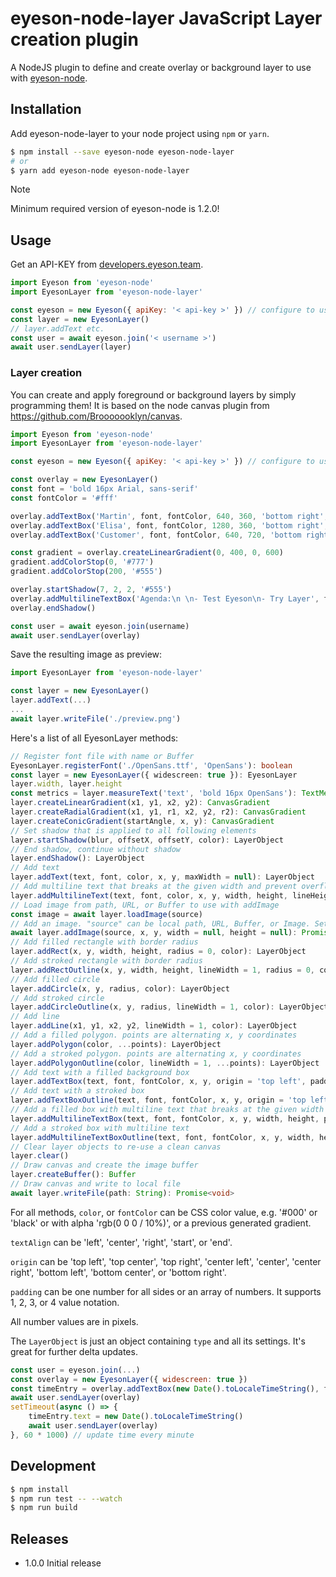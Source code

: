 # eyeson-node-layer JavaScript Layer creation plugin

A NodeJS plugin to define and create overlay or background layer to use with
[eyeson-node](https://github.com/eyeson-team/eyeson-node).

## Installation

Add eyeson-node-layer to your node project using `npm` or `yarn`.

```sh
$ npm install --save eyeson-node eyeson-node-layer
# or
$ yarn add eyeson-node eyeson-node-layer
```

> [!NOTE]
> Minimum required version of eyeson-node is 1.2.0!

## Usage

Get an API-KEY from
[developers.eyeson.team](https://developers.eyeson.team).

```js
import Eyeson from 'eyeson-node'
import EyesonLayer from 'eyeson-node-layer'

const eyeson = new Eyeson({ apiKey: '< api-key >' }) // configure to use your api key
const layer = new EyesonLayer()
// layer.addText etc.
const user = await eyeson.join('< username >')
await user.sendLayer(layer)
```

### Layer creation

You can create and apply foreground or background layers by simply programming
them! It is based on the node canvas plugin from https://github.com/Brooooooklyn/canvas.

```js
import Eyeson from 'eyeson-node'
import EyesonLayer from 'eyeson-node-layer'

const eyeson = new Eyeson({ apiKey: '< api-key >' }) // configure to use your api key

const overlay = new EyesonLayer()
const font = 'bold 16px Arial, sans-serif'
const fontColor = '#fff'

overlay.addTextBox('Martin', font, fontColor, 640, 360, 'bottom right', 10, null, 4, '#0000007f')
overlay.addTextBox('Elisa', font, fontColor, 1280, 360, 'bottom right', 10, null, 4, '#0000007f')
overlay.addTextBox('Customer', font, fontColor, 640, 720, 'bottom right', 10, null, 4, '#0000007f')

const gradient = overlay.createLinearGradient(0, 400, 0, 600)
gradient.addColorStop(0, '#777')
gradient.addColorStop(200, '#555')

overlay.startShadow(7, 2, 2, '#555')
overlay.addMultilineTextBox('Agenda:\n \n- Test Eyeson\n- Try Layer', font, fontColor, 700, 400, 240, 200, 20, 22, 4, gradient, 'center')
overlay.endShadow()

const user = await eyeson.join(username)
await user.sendLayer(overlay)
```

Save the resulting image as preview:

```js
import EyesonLayer from 'eyeson-node-layer'

const layer = new EyesonLayer()
layer.addText(...)
...
await layer.writeFile('./preview.png')
```

Here's a list of all EyesonLayer methods:

```ts
// Register font file with name or Buffer
EyesonLayer.registerFont('./OpenSans.ttf', 'OpenSans'): boolean
const layer = new EyesonLayer({ widescreen: true }): EyesonLayer
layer.width, layer.height
const metrics = layer.measureText('text', 'bold 16px OpenSans'): TextMetrics
layer.createLinearGradient(x1, y1, x2, y2): CanvasGradient
layer.createRadialGradient(x1, y1, r1, x2, y2, r2): CanvasGradient
layer.createConicGradient(startAngle, x, y): CanvasGradient
// Set shadow that is applied to all following elements
layer.startShadow(blur, offsetX, offsetY, color): LayerObject
// End shadow, continue without shadow
layer.endShadow(): LayerObject
// Add text
layer.addText(text, font, color, x, y, maxWidth = null): LayerObject
// Add multiline text that breaks at the given width and prevent overflow on given height
layer.addMultilineText(text, font, color, x, y, width, height, lineHeight, textAlign = 'left'): LayerObject
// Load image from path, URL, or Buffer to use with addImage
const image = await layer.loadImage(source)
// Add an image. "source" can be local path, URL, Buffer, or Image. Set width and height to resize the image
await layer.addImage(source, x, y, width = null, height = null): Promise<LayerObject>
// Add filled rectangle with border radius
layer.addRect(x, y, width, height, radius = 0, color): LayerObject
// Add stroked rectangle with border radius
layer.addRectOutline(x, y, width, height, lineWidth = 1, radius = 0, color): LayerObject
// Add filled circle
layer.addCircle(x, y, radius, color): LayerObject
// Add stroked circle
layer.addCircleOutline(x, y, radius, lineWidth = 1, color): LayerObject
// Add line
layer.addLine(x1, y1, x2, y2, lineWidth = 1, color): LayerObject
// Add a filled polygon. points are alternating x, y coordinates
layer.addPolygon(color, ...points): LayerObject
// Add a stroked polygon. points are alternating x, y coordinates
layer.addPolygonOutline(color, lineWidth = 1, ...points): LayerObject
// Add text with a filled background box
layer.addTextBox(text, font, fontColor, x, y, origin = 'top left', padding = 0, maxWidth = null, radius = 0, color): LayerObject
// Add text with a stroked box
layer.addTextBoxOutline(text, font, fontColor, x, y, origin = 'top left', padding = 0, maxWidth = null, radius = 0, lineWidth = 1, color): LayerObject
// Add a filled box with multiline text that breaks at the given width and prevent overflow on given height
layer.addMultilineTextBox(text, font, fontColor, x, y, width, height, padding = 0, lineHeight, radius = 0, color, textAlign = 'left'): LayerObject
// Add a stroked box with multiline text
layer.addMultilineTextBoxOutline(text, font, fontColor, x, y, width, height, padding = 0, lineHeight, radius = 0, lineWidth = 1, color, textAlign = 'left'): LayerObject
// Clear layer objects to re-use a clean canvas
layer.clear()
// Draw canvas and create the image buffer
layer.createBuffer(): Buffer
// Draw canvas and write to local file
await layer.writeFile(path: String): Promise<void>
```

For all methods, `color`, or `fontColor` can be CSS color value, e.g. '#000' or
'black' or with alpha 'rgb(0 0 0 / 10%)', or a previous generated gradient.

`textAlign` can be 'left', 'center', 'right', 'start', or 'end'.

`origin` can be 'top left', 'top center', 'top right', 'center left', 'center',
'center right', 'bottom left', 'bottom center', or 'bottom right'.

`padding` can be one number for all sides or an array of numbers. It supports
1, 2, 3, or 4 value notation.

All number values are in pixels.

The `LayerObject` is just an object containing `type` and all its settings. It's great for further delta updates.

```js
const user = eyeson.join(...)
const overlay = new EyesonLayer({ widescreen: true })
const timeEntry = overlay.addTextBox(new Date().toLocaleTimeString(), font, fontColor, x, y, origin, padding, maxWidth, radius, backgroundColor)
await user.sendLayer(overlay)
setTimeout(async () => {
    timeEntry.text = new Date().toLocaleTimeString()
    await user.sendLayer(overlay)
}, 60 * 1000) // update time every minute
```

## Development

```sh
$ npm install
$ npm run test -- --watch
$ npm run build
```

## Releases

- 1.0.0 Initial release

